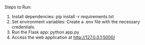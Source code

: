 Steps to Run:
1. Install dependencies: pip install -r requirements.txt
2. Set environment variables: Create a .env file with the necessary credentials.
3. Run the Flask app: python app.py
4. Access the web application at http://127.0.0.1:5000/